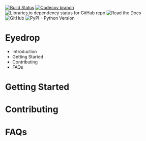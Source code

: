 [![Build Status](https://travis-ci.com/lumikapp/eyedrop.svg?branch=main)](https://travis-ci.com/lumikapp/eyedrop)
[![Codecov branch](https://img.shields.io/codecov/c/github/lumikapp/eyedrop/main?token=CIF3W72LTV)](https://codecov.io/gh/lumikapp/eyedrop/branch/main)
![Libraries.io dependency status for GitHub repo](https://img.shields.io/librariesio/github/lumikapp/eyedrop)
![Read the Docs](https://img.shields.io/readthedocs/eyedrop)
![GitHub](https://img.shields.io/github/license/lumikapp/eyedrop)
![PyPI - Python Version](https://img.shields.io/pypi/pyversions/eyedrop)

# Eyedrop

- Introduction
- Getting Started
- Contributing
- FAQs

# Getting Started

# Contributing

# FAQs
